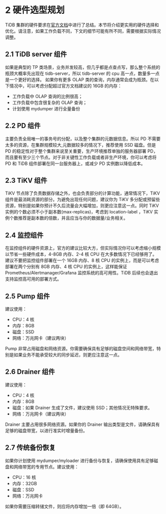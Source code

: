 # 2 硬件选型规划

TiDB 集群的硬件要求在[官方文档](https://pingcap.com/docs-cn/stable/how-to/deploy/hardware-recommendations/)中进行了总结。本节将介绍更实用的硬件选择和优化。请注意，如果工作负载不同，下文的细节可能有所不同，需要根据实际情况调整。

## 2.1 TiDB server 组件
如果是典型的 TP 类场景，业务并发较高，但几乎都是点查点写，那么整个系统的瓶颈大概率先出现在 tidb-server，所以 tidb-server 的 cpu 高一点，数量多一点是一个更好的选择。
如果你有更多 OLAP 类的查询，内存通常会成为瓶颈。在以下情况中，可以考虑分配超过官方文档建议的 16GB 的内存：

* 工作负载中 OLAP 查询的比例很高；
* 工作负载中包含很复杂的 OLAP 查询；
* 计划使用 mydumper 进行全量备份


## 2.2 PD 组件
主要负责全局唯一的事务号的分配，以及整个集群的元数据信息。所以 PD  不需要太多的资源，在集群规模较大,元数据较多的情况下，推荐使用 SSD 磁盘。但是 PD 的稳定性对于整个集群来说至关重要，生产环境推荐单独的服务器部署 PD，而且要有至少三个节点。对于非关键性工作负载或者非生产环境，你可以考虑将 PD 和 TiDB 组件部署在同一台服务器上，或减少 PD 实例数以降低成本。

## 2.3 TiKV 组件
TiKV 节点除了负责数据存储之外，也会负责部分的计算功能，通常情况下，TiKV 组件是最消耗资源的部分。为避免出现任何问题，建议你为 TiKV 多分配或预留些资源，特别是如果你预计不久后流量会大幅增加，则更应注意这一点。同时 TiKV 实例的个数必须不小于副本数(max-replicas)，考虑到 location-label ，TiKV 实例个数推荐是副本数的倍数，并且应当与你的数据量/业务相关。


## 2.4 监控组件

在监控组件的硬件资源上，官方的建议比较大方，但实际情况你可以考虑缩小规模以节省一些硬件成本，4-8GB 内存、2-4 核 CPU 在大多数情况下已经够用了。建议不要把监控组件部署在一个 16GB 内存、8 核 CPU 的实例上，而是可以考虑部署在两个分别有 8GB 内存、4 核 CPU 的实例上，这样能保证 Prometheus/Alertmanager/Grafana 监控系统的高可用性。TiDB 后续也会退出支持监控高可用的部署方式。

## 2.5 Pump 组件
建议使用：

* CPU：4 核
* 内存：8GB
* 磁盘：SSD
* 网络：万兆网卡（建议两块）

Pump 非常占用磁盘和网络资源。你需要确保具有足够的磁盘空间和网络带宽，特别是如果业务不能承受较大的同步延迟，则更应注意这一点。

## 2.6 Drainer 组件
建议使用：

* CPU：4 核
* 内存：8GB
* 磁盘：如果 Drainer 生成了文件，建议使用 SSD；其他情况无特殊要求。 
* 网络：万兆网卡（建议两块）

Drainer 主要占用很多网络资源。如果你的 Drainer 输出类型是文件，请确保具有足够的磁盘带宽，以进行准实时增量备份。


## 2.7 传统备份恢复

如果你计划使用 mydumper/myloader 进行备份与恢复，请确保使用具有足够磁盘和网络带宽的专用节点。建议使用：

* CPU：16 核
* 内存：32GB
* 磁盘：SSD 
* 网络：万兆网卡

如果你需要压缩转储文件，则应将内存增加一倍（即 64GB）。
